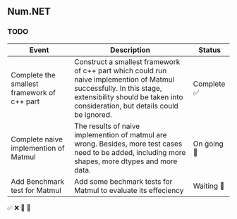 ## Num.NET

### TODO

| Event | Description | Status |
| ----- | -------------- | ----- |
| Complete the smallest framework of c++ part | Construct a smallest framework of c++ part which could run naive implemention of Matmul successfully. In this stage, extensibility should be taken into consideration, but details could be ignored. | Complete ✅ |
| Complete naive implemention of Matmul | The results of naive implemention of matmul are wrong. Besides, more test cases need to be added, including more shapes, more dtypes and more data. | On going 🚀 |
| Add Benchmark test for Matmul | Add some bechmark tests for Matmul to evaluate its effeciency | Waiting 🔵 |


✅   ❌   🚀   🔵